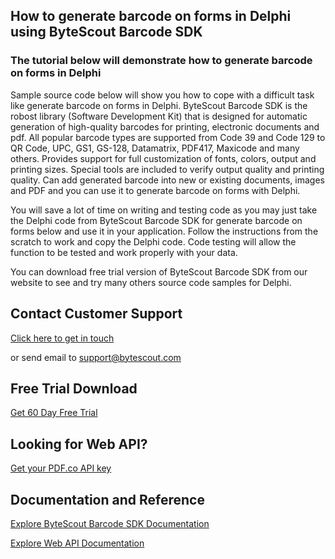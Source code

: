 ## How to generate barcode on forms in Delphi using ByteScout Barcode SDK

### The tutorial below will demonstrate how to generate barcode on forms in Delphi

Sample source code below will show you how to cope with a difficult task like generate barcode on forms in Delphi. ByteScout Barcode SDK is the robost library (Software Development Kit) that is designed for automatic generation of high-quality barcodes for printing, electronic documents and pdf. All popular barcode types are supported from Code 39 and Code 129 to QR Code, UPC, GS1, GS-128, Datamatrix, PDF417, Maxicode and many others. Provides support for full customization of fonts, colors, output and printing sizes. Special tools are included to verify output quality and printing quality. Can add generated barcode into new or existing documents, images and PDF and you can use it to generate barcode on forms with Delphi.

You will save a lot of time on writing and testing code as you may just take the Delphi code from ByteScout Barcode SDK for generate barcode on forms below and use it in your application. Follow the instructions from the scratch to work and copy the Delphi code. Code testing will allow the function to be tested and work properly with your data.

You can download free trial version of ByteScout Barcode SDK from our website to see and try many others source code samples for Delphi.

## Contact Customer Support

[Click here to get in touch](https://bytescout.zendesk.com/hc/en-us/requests/new?subject=ByteScout%20Barcode%20SDK%20Question)

or send email to [support@bytescout.com](mailto:support@bytescout.com?subject=ByteScout%20Barcode%20SDK%20Question) 

## Free Trial Download

[Get 60 Day Free Trial](https://bytescout.com/download/web-installer?utm_source=github-readme)

## Looking for Web API? 

[Get your PDF.co API key](https://pdf.co/documentation/api?utm_source=github-readme)

## Documentation and Reference

[Explore ByteScout Barcode SDK Documentation](https://bytescout.com/documentation/index.html?utm_source=github-readme)

[Explore Web API Documentation](https://pdf.co/documentation/api?utm_source=github-readme)